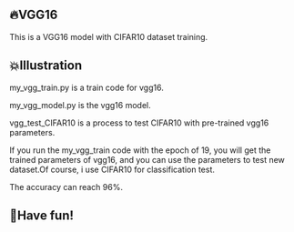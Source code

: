 ## :fire:VGG16
This is a VGG16 model with CIFAR10 dataset training.

## :collision:Illustration
my_vgg_train.py is a train code for vgg16.

my_vgg_model.py is the vgg16 model.

vgg_test_CIFAR10 is a process to test CIFAR10 with pre-trained vgg16 parameters.

If you run the my_vgg_train code with the epoch of 19, you will get the trained parameters of vgg16, and you can use the parameters to test new dataset.Of course, i use CIFAR10 for classification test.

The accuracy can reach 96%.

## :tada:Have fun!
